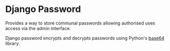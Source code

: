 # Django Password

Provides a way to store communal passwords allowing authorised uses access via the admin interface.

Django password encrypts and decrypts passwords using Python's [base64](http://docs.python.org/library/base64.html) library.
